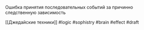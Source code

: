 Ошибка принятия последовательных событий за причинно следственную зависимость

[[Джедайские техники]]
#logic #sophistry #brain #effect 
#draft